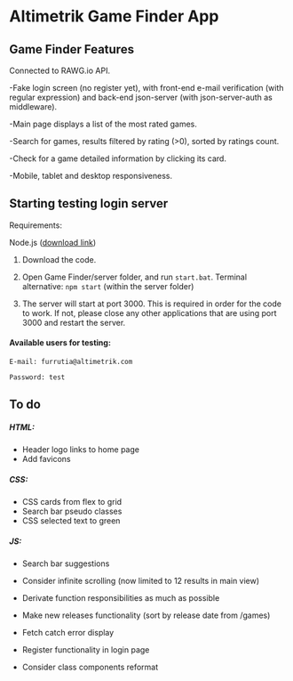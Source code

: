 # Altimetrik Game Finder App



## Game Finder Features

Connected to RAWG.io API. 

-Fake login screen (no register yet), with front-end e-mail verification (with regular expression) and back-end json-server (with json-server-auth as middleware). 

-Main page displays a list of the most rated games. 

-Search for games, results filtered by rating (>0), sorted by ratings count.

-Check for a game detailed information by clicking its card. 

-Mobile, tablet and desktop responsiveness. 



## Starting testing login server

Requirements:

Node.js ([download link](https://nodejs.org/en/download/))



1. Download the code. 

2. Open Game Finder/server folder, and run `start.bat`.  Terminal alternative: `npm start` (within the server folder)

3. The server will start at port 3000. This is required in order for the code to work. If not, please close any other applications that are using port 3000 and restart the server.

   

#### Available users for testing:

`E-mail: furrutia@altimetrik.com`

`Password: test`



## To do

##### HTML:

- Header logo links to home page
- Add favicons

##### CSS:

- CSS cards from flex to grid
- Search bar pseudo classes
- CSS selected text to green

##### JS:

- Search bar suggestions
- Consider infinite scrolling (now limited to 12 results in main view)
- Derivate function responsibilities as much as possible
- Make new releases functionality (sort by release date from /games)
- Fetch catch error display
- Register functionality in login page

- Consider class components reformat

